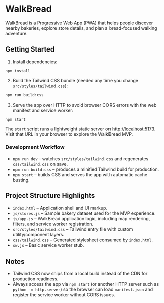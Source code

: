 # WalkBread

WalkBread is a Progressive Web App (PWA) that helps people discover nearby bakeries, explore store details, and plan a bread-focused walking adventure.

## Getting Started

1. Install dependencies:

```bash
npm install
```

2. Build the Tailwind CSS bundle (needed any time you change `src/styles/tailwind.css`):

```bash
npm run build:css
```

3. Serve the app over HTTP to avoid browser CORS errors with the web manifest and service worker:

```bash
npm start
```

The `start` script runs a lightweight static server on <http://localhost:5173>. Visit that URL in your browser to explore the WalkBread MVP.

### Development Workflow

- `npm run dev` – watches `src/styles/tailwind.css` and regenerates `css/tailwind.css` on save.
- `npm run build:css` – produces a minified Tailwind build for production.
- `npm start` – builds CSS and serves the app with automatic cache busting.

## Project Structure Highlights

- `index.html` – Application shell and UI markup.
- `js/stores.js` – Sample bakery dataset used for the MVP experience.
- `js/app.js` – WalkBread application logic, including map rendering, filters, and service worker registration.
- `src/styles/tailwind.css` – Tailwind entry file with custom utility/component layers.
- `css/tailwind.css` – Generated stylesheet consumed by `index.html`.
- `sw.js` – Basic service worker stub.

## Notes

- Tailwind CSS now ships from a local build instead of the CDN for production readiness.
- Always access the app via `npm start` (or another HTTP server such as `python -m http.server`) so the browser can load `manifest.json` and register the service worker without CORS issues.
